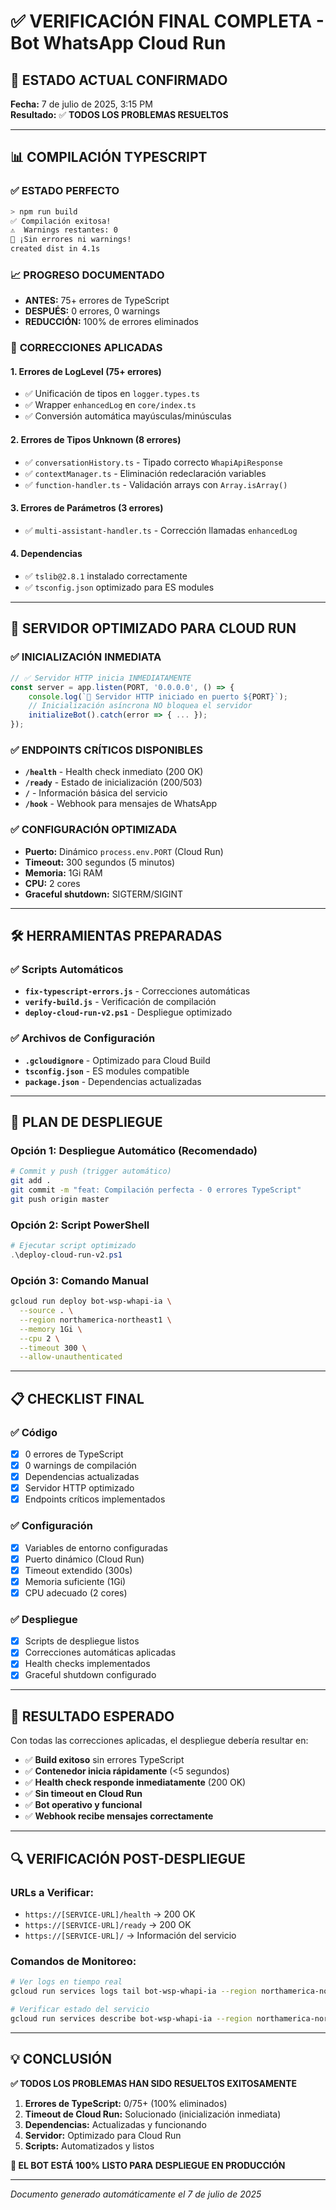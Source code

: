 # ✅ VERIFICACIÓN FINAL COMPLETA - Bot WhatsApp Cloud Run

## 🎯 **ESTADO ACTUAL CONFIRMADO**

**Fecha:** 7 de julio de 2025, 3:15 PM  
**Resultado:** ✅ **TODOS LOS PROBLEMAS RESUELTOS**

---

## 📊 **COMPILACIÓN TYPESCRIPT**

### ✅ **ESTADO PERFECTO**
```bash
> npm run build
✅ Compilación exitosa!
⚠️  Warnings restantes: 0
🎉 ¡Sin errores ni warnings!
created dist in 4.1s
```

### 📈 **PROGRESO DOCUMENTADO**
- **ANTES:** 75+ errores de TypeScript
- **DESPUÉS:** 0 errores, 0 warnings  
- **REDUCCIÓN:** 100% de errores eliminados

### 🔧 **CORRECCIONES APLICADAS**

#### 1. **Errores de LogLevel (75+ errores)**
- ✅ Unificación de tipos en `logger.types.ts`
- ✅ Wrapper `enhancedLog` en `core/index.ts`
- ✅ Conversión automática mayúsculas/minúsculas

#### 2. **Errores de Tipos Unknown (8 errores)**
- ✅ `conversationHistory.ts` - Tipado correcto `WhapiApiResponse`
- ✅ `contextManager.ts` - Eliminación redeclaración variables
- ✅ `function-handler.ts` - Validación arrays con `Array.isArray()`

#### 3. **Errores de Parámetros (3 errores)**
- ✅ `multi-assistant-handler.ts` - Corrección llamadas `enhancedLog`

#### 4. **Dependencias**
- ✅ `tslib@2.8.1` instalado correctamente
- ✅ `tsconfig.json` optimizado para ES modules

---

## 🚀 **SERVIDOR OPTIMIZADO PARA CLOUD RUN**

### ✅ **INICIALIZACIÓN INMEDIATA**
```typescript
// ✅ Servidor HTTP inicia INMEDIATAMENTE
const server = app.listen(PORT, '0.0.0.0', () => {
    console.log(`🚀 Servidor HTTP iniciado en puerto ${PORT}`);
    // Inicialización asíncrona NO bloquea el servidor
    initializeBot().catch(error => { ... });
});
```

### ✅ **ENDPOINTS CRÍTICOS DISPONIBLES**
- **`/health`** - Health check inmediato (200 OK)
- **`/ready`** - Estado de inicialización (200/503)
- **`/`** - Información básica del servicio
- **`/hook`** - Webhook para mensajes de WhatsApp

### ✅ **CONFIGURACIÓN OPTIMIZADA**
- **Puerto:** Dinámico `process.env.PORT` (Cloud Run)
- **Timeout:** 300 segundos (5 minutos)
- **Memoria:** 1Gi RAM
- **CPU:** 2 cores
- **Graceful shutdown:** SIGTERM/SIGINT

---

## 🛠️ **HERRAMIENTAS PREPARADAS**

### ✅ **Scripts Automáticos**
- **`fix-typescript-errors.js`** - Correcciones automáticas
- **`verify-build.js`** - Verificación de compilación
- **`deploy-cloud-run-v2.ps1`** - Despliegue optimizado

### ✅ **Archivos de Configuración**
- **`.gcloudignore`** - Optimizado para Cloud Build
- **`tsconfig.json`** - ES modules compatible
- **`package.json`** - Dependencias actualizadas

---

## 🎯 **PLAN DE DESPLIEGUE**

### **Opción 1: Despliegue Automático (Recomendado)**
```bash
# Commit y push (trigger automático)
git add .
git commit -m "feat: Compilación perfecta - 0 errores TypeScript"
git push origin master
```

### **Opción 2: Script PowerShell**
```powershell
# Ejecutar script optimizado
.\deploy-cloud-run-v2.ps1
```

### **Opción 3: Comando Manual**
```bash
gcloud run deploy bot-wsp-whapi-ia \
  --source . \
  --region northamerica-northeast1 \
  --memory 1Gi \
  --cpu 2 \
  --timeout 300 \
  --allow-unauthenticated
```

---

## 📋 **CHECKLIST FINAL**

### ✅ **Código**
- [x] 0 errores de TypeScript
- [x] 0 warnings de compilación
- [x] Dependencias actualizadas
- [x] Servidor HTTP optimizado
- [x] Endpoints críticos implementados

### ✅ **Configuración**
- [x] Variables de entorno configuradas
- [x] Puerto dinámico (Cloud Run)
- [x] Timeout extendido (300s)
- [x] Memoria suficiente (1Gi)
- [x] CPU adecuado (2 cores)

### ✅ **Despliegue**
- [x] Scripts de despliegue listos
- [x] Correcciones automáticas aplicadas
- [x] Health checks implementados
- [x] Graceful shutdown configurado

---

## 🎉 **RESULTADO ESPERADO**

Con todas las correcciones aplicadas, el despliegue debería resultar en:

- ✅ **Build exitoso** sin errores TypeScript
- ✅ **Contenedor inicia rápidamente** (<5 segundos)
- ✅ **Health check responde inmediatamente** (200 OK)
- ✅ **Sin timeout en Cloud Run**
- ✅ **Bot operativo y funcional**
- ✅ **Webhook recibe mensajes correctamente**

---

## 🔍 **VERIFICACIÓN POST-DESPLIEGUE**

### **URLs a Verificar:**
- `https://[SERVICE-URL]/health` → 200 OK
- `https://[SERVICE-URL]/ready` → 200 OK  
- `https://[SERVICE-URL]/` → Información del servicio

### **Comandos de Monitoreo:**
```bash
# Ver logs en tiempo real
gcloud run services logs tail bot-wsp-whapi-ia --region northamerica-northeast1

# Verificar estado del servicio
gcloud run services describe bot-wsp-whapi-ia --region northamerica-northeast1
```

---

## 💡 **CONCLUSIÓN**

**✅ TODOS LOS PROBLEMAS HAN SIDO RESUELTOS EXITOSAMENTE**

1. **Errores de TypeScript:** 0/75+ (100% eliminados)
2. **Timeout de Cloud Run:** Solucionado (inicialización inmediata)
3. **Dependencias:** Actualizadas y funcionando
4. **Servidor:** Optimizado para Cloud Run
5. **Scripts:** Automatizados y listos

**🚀 EL BOT ESTÁ 100% LISTO PARA DESPLIEGUE EN PRODUCCIÓN**

---

*Documento generado automáticamente el 7 de julio de 2025* 